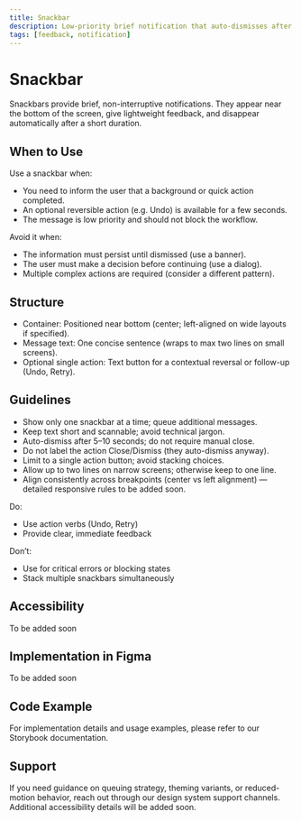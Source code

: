 ```yaml
---
title: Snackbar
description: Low-priority brief notification that auto-dismisses after a short duration.
tags: [feedback, notification]
---
```


# Snackbar

Snackbars provide brief, non-interruptive notifications. They appear near the bottom of the screen, give lightweight feedback, and disappear automatically after a short duration.

## When to Use

Use a snackbar when:

- You need to inform the user that a background or quick action completed.
- An optional reversible action (e.g. Undo) is available for a few seconds.
- The message is low priority and should not block the workflow.

Avoid it when:

- The information must persist until dismissed (use a banner).
- The user must make a decision before continuing (use a dialog).
- Multiple complex actions are required (consider a different pattern).

## Structure

- Container: Positioned near bottom (center; left-aligned on wide layouts if specified).
- Message text: One concise sentence (wraps to max two lines on small screens).
- Optional single action: Text button for a contextual reversal or follow-up (Undo, Retry).

## Guidelines

- Show only one snackbar at a time; queue additional messages.
- Keep text short and scannable; avoid technical jargon.
- Auto-dismiss after 5–10 seconds; do not require manual close.
- Do not label the action Close/Dismiss (they auto-dismiss anyway).
- Limit to a single action button; avoid stacking choices.
- Allow up to two lines on narrow screens; otherwise keep to one line.
- Align consistently across breakpoints (center vs left alignment) — detailed responsive rules to be added soon.

Do:

- Use action verbs (Undo, Retry)
- Provide clear, immediate feedback

Don’t:

- Use for critical errors or blocking states
- Stack multiple snackbars simultaneously

## Accessibility

To be added soon

## Implementation in Figma

To be added soon

## Code Example

For implementation details and usage examples, please refer to our Storybook documentation.

## Support

If you need guidance on queuing strategy, theming variants, or reduced-motion behavior, reach out through our design system support channels. Additional accessibility details will be added soon.

